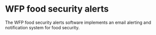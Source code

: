 # WFP food security alerts

The WFP food security alerts software implements an email alerting and notification system for food security.